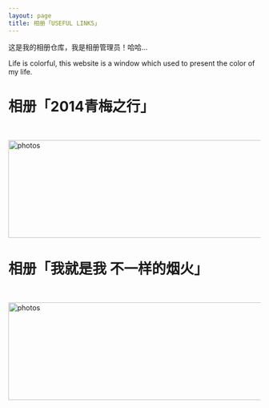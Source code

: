 ```yaml
---
layout: page
title: 相册「USEFUL LINKS」 
---
```


这是我的相册仓库，我是相册管理员！哈哈...       
       
<P>Life is colorful, this website is a window which used to present the color of my life.    

<p>
<h1>相册「2014青梅之行」</h1></a>  
</p>

<a href="/photos/" target="_blank"><img src="http://omjh2j5h3.bkt.clouddn.com/tupian.png" width="967" height="195" alt="photos" display="block"/></a>

<p>
<h1>相册「我就是我 不一样的烟火」</h1></a>  
</p>

<a href="/photos/" target="_blank"><img src="https://farm5.staticflickr.com/4266/35263890330_d76b2b14d5_z.jpg" width="967" height="195" alt="photos" display="block"/></a>

